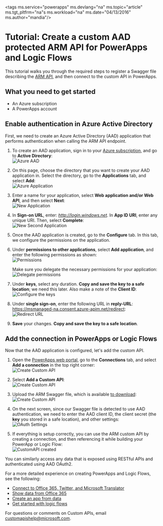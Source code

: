 <properties
	pageTitle="Tutorial: Create a custom API using Azure Resource Manager in PowerApps and Logic Flows | Microsoft Azure"
	description="Azure Resource Manager tutorial to create a custom API in PowerApps and Logic Flows"
	services=""
    suite="powerapps"
	documentationCenter="" 
	authors="sunaysv"
	manager="erikre"
	editor=""/>

<tags
   ms.service="powerapps"
   ms.devlang="na"
   ms.topic="article"
   ms.tgt_pltfrm="na"s
   ms.workload="na" 
   ms.date="04/13/2016"
   ms.author="mandia"/>


# Tutorial: Create a custom AAD protected ARM API for PowerApps and Logic Flows 

This tutorial walks you through the required steps to register a Swagger file describing the [ARM API][6], and  then connect to the custom API in PowerApps. 

## What you need to get started

- An Azure subscription
- A PowerApps account

## Enable authentication in Azure Active Directory

First, we need to create an Azure Active Directory (AAD) application that performs authentication when calling the ARM API endpoint. 

1. To create an AAD application, sign in to your [Azure subscription][7], and go to **Active Directory**:  
![](./media/customapi-azure-resource-manager-tutorial/azureaad.png "Azure AAD")  

2. On this page, choose the directory that you want to create your AAD application in. Select the directory, go to the **Applications** tab, and select **Add**:  
![](./media/customapi-azure-resource-manager-tutorial/azureapplication.png "Azure Application")

3. Enter a name for your application, select **Web application and/or Web API**, and then select **Next**:  
![](./media/customapi-azure-resource-manager-tutorial/newapplication.png "New Application")  

4. In **Sign-on URL**, enter: *http://login.windows.net*. In **App ID URI**, enter any unique URI. Then, select **Complete**:    
![](./media/customapi-azure-resource-manager-tutorial/newapplication2.png "New Second Application")  

5. Once the AAD application is created, go to the **Configure** tab. In this tab, we configure the permissions on the application. 

6. Under **permissions to other applications**, select **Add application**, and enter the following permissions as shown:  
![](./media/customapi-azure-resource-manager-tutorial/permissions.png "Permissions")  

	Make sure you delegate the necessary permissions for your application:  
![](./media/customapi-azure-resource-manager-tutorial/permissions2.png "Delegate permissions")

7. Under **keys**, select any duration. **Copy and save the key to a safe location**; we need this later. Also make a note of the __Client ID__:  
![](./media/customapi-azure-resource-manager-tutorial/configurekeys.png "Configure the keys")	

8. Under **single sign-on**, enter the following URL in __reply-URL__: https://msmanaged-na.consent.azure-apim.net/redirect:  
![](./media/customapi-azure-resource-manager-tutorial/redirecturl.png "Redirect URL")

9. **Save** your changes. **Copy and save the key to a safe location**.

## Add the connection in PowerApps or Logic Flows

Now that the AAD application is configured, let's add the custom API. 

1. Open the [PowerApps web portal][1], go to the **Connections** tab, and select __Add a connection__ in the top right corner:  
![](./media/customapi-azure-resource-manager-tutorial/createnewconnection.png "Create Custom API")  

2. Select __Add a Custom API__:  
![](./media/customapi-azure-resource-manager-tutorial/connecttocustomapi.png "Create Custom API")

3. Upload the ARM Swagger file, which is available [to download][8]:  
![](./media/customapi-azure-resource-manager-tutorial/createcustom.png "Create Custom API")

4. On the next screen, since our Swagger file is detected to use AAD authentication, we need to enter the AAD client ID, the client secret (the **key** you stored in a safe location), and other settings:  
![](./media/customapi-azure-resource-manager-tutorial/oauthsettings.png "OAuth Settings")

5. If everything is setup correctly, you can use the ARM custom API by creating a connection, and then referencing it while building your PowerApp or Logic Flow:  
![](./media/customapi-azure-resource-manager-tutorial/createdcustomapi.png "CustomAPI created")

You can similarly access any data that is exposed using RESTful APIs and authenticated using AAD OAuth2.

For a more detailed experience on creating PowerApps and Logic Flows, see the following: 

- [Connect to Office 365, Twitter, and Microsoft Translator](powerapps-api-functions.md)
- [Show data from Office 365](show-office-data.md)
- [Create an app from data](get-started-create-from-data.md)
- [Get started with logic flows](using-logic-flows.md)

For questions or comments on Custom APIs, email [customapishelp@microsoft.com](mailto:customapishelp@microsoft.com).


<!--Reference links in article-->
[1]: https://web.powerapps.com
[6]: https://msdn.microsoft.com/library/azure/dn790568.aspx
[7]: https://manage.windowsazure.com
[8]: http://pwrappssamples.blob.core.windows.net/samples/AzureResourceManager.json
